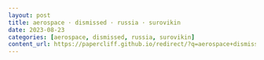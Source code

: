 ```yaml
---
layout: post
title: aerospace · dismissed · russia · surovikin
date: 2023-08-23
categories: [aerospace, dismissed, russia, surovikin]
content_url: https://papercliff.github.io/redirect/?q=aerospace+dismissed+russia+surovikin&tbs=cdr:1,cd_min:8/22/2023,cd_max:8/24/2023
---
```

